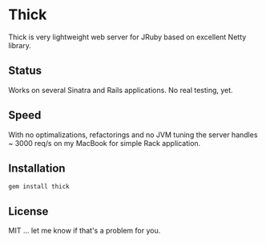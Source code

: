 # Thick

Thick is very lightweight web server for JRuby based on excellent Netty library.

## Status

Works on several Sinatra and Rails applications. No real testing, yet.

## Speed

With no optimalizations, refactorings and no JVM tuning the server handles ~ 3000 req/s on my MacBook for simple Rack application.

## Installation

    gem install thick

## License

MIT ... let me know if that's a problem for you.